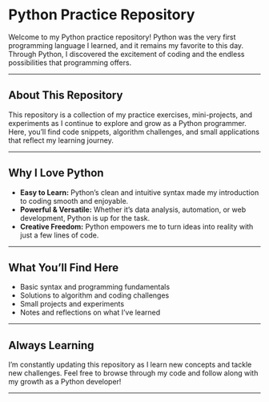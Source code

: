 # Python Practice Repository

Welcome to my Python practice repository! Python was the very first programming language I learned, and it remains my favorite to this day. Through Python, I discovered the excitement of coding and the endless possibilities that programming offers.

---

## About This Repository

This repository is a collection of my practice exercises, mini-projects, and experiments as I continue to explore and grow as a Python programmer. Here, you’ll find code snippets, algorithm challenges, and small applications that reflect my learning journey.

---

## Why I Love Python

- **Easy to Learn:** Python’s clean and intuitive syntax made my introduction to coding smooth and enjoyable.
- **Powerful & Versatile:** Whether it’s data analysis, automation, or web development, Python is up for the task.
- **Creative Freedom:** Python empowers me to turn ideas into reality with just a few lines of code.

---

## What You’ll Find Here

- Basic syntax and programming fundamentals
- Solutions to algorithm and coding challenges
- Small projects and experiments
- Notes and reflections on what I’ve learned

---

## Always Learning

I’m constantly updating this repository as I learn new concepts and tackle new challenges. Feel free to browse through my code and follow along with my growth as a Python developer!

---
